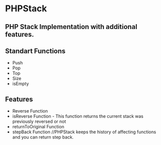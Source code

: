 # PHPStack
## PHP Stack Implementation with additional features.

## Standart Functions
* Push
* Pop
* Top
* Size
* isEmpty

## Features
* Reverse Function
* isReverse Function - This function returns the current stack was previously reversed or not
* returnToOriginal Function
* stepBack Function //PHPStack keeps the history of affecting functions and you can return step back.
